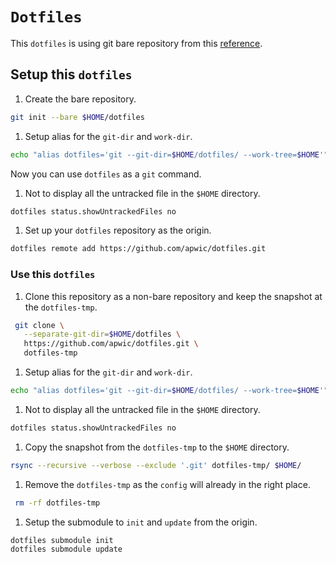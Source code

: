 # `Dotfiles`

This `dotfiles` is using git bare repository from this [reference](https://stegosaurusdormant.com/bare-git-repo/).

## Setup this `dotfiles`

1. Create the bare repository.

```sh
git init --bare $HOME/dotfiles
```

1. Setup alias for the `git-dir` and `work-dir`.

```sh
echo "alias dotfiles='git --git-dir=$HOME/dotfiles/ --work-tree=$HOME'" >> $HOME/.zshrc
```

Now you can use `dotfiles` as a `git` command.

1. Not to display all the untracked file in the `$HOME` directory.

```sh
dotfiles status.showUntrackedFiles no

```

1. Set up your `dotfiles` repository as the origin.

```sh
dotfiles remote add https://github.com/apwic/dotfiles.git
```

### Use this `dotfiles`

1. Clone this repository as a non-bare repository and keep the snapshot at the `dotfiles-tmp`.
```sh
 git clone \
   --separate-git-dir=$HOME/dotfiles \
   https://github.com/apwic/dotfiles.git \
   dotfiles-tmp
```

1. Setup alias for the `git-dir` and `work-dir`.

```sh
echo "alias dotfiles='git --git-dir=$HOME/dotfiles/ --work-tree=$HOME'" >> $HOME/.zshrc
```

1. Not to display all the untracked file in the `$HOME` directory.

```sh
dotfiles status.showUntrackedFiles no

```

1. Copy the snapshot from the `dotfiles-tmp` to the `$HOME` directory.
```sh
rsync --recursive --verbose --exclude '.git' dotfiles-tmp/ $HOME/
```

1. Remove the `dotfiles-tmp` as the `config` will already in the right place.
```sh
 rm -rf dotfiles-tmp
```

1. Setup the submodule to `init` and `update` from the origin.
```sh
dotfiles submodule init
dotfiles submodule update
```
